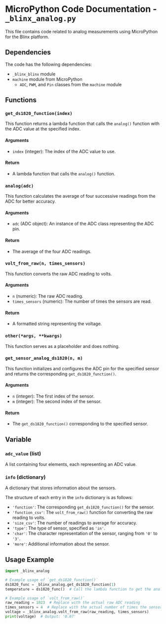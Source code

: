# MicroPython Code Documentation - `_blinx_analog.py`

This file contains code related to analog measurements using MicroPython for the Blinx platform.

## Dependencies
The code has the following dependencies:
- `_blinx_blinx` module
- `machine` module from MicroPython
  - `ADC`, `PWM`, and `Pin` classes from the `machine` module

## Functions

### `get_ds1820_function(index)`
This function returns a lambda function that calls the `analog()` function with the ADC value at the specified index.

#### Arguments
- `index` (integer): The index of the ADC value to use.

#### Return
- A lambda function that calls the `analog()` function.

### `analog(adc)`
This function calculates the average of four successive readings from the ADC for better accuracy.

#### Arguments
- `adc` (ADC object): An instance of the ADC class representing the ADC pin.

#### Return
- The average of the four ADC readings.

### `volt_from_raw(n, times_sensors)`
This function converts the raw ADC reading to volts.

#### Arguments
- `n` (numeric): The raw ADC reading.
- `times_sensors` (numeric): The number of times the sensors are read.

#### Return
- A formatted string representing the voltage.

### `other(*args, **kwargs)`
This function serves as a placeholder and does nothing.

### `get_sensor_analog_ds1820(n, m)`
This function initializes and configures the ADC pin for the specified sensor and returns the corresponding `get_ds1820_function()`.

#### Arguments
- `n` (integer): The first index of the sensor.
- `m` (integer): The second index of the sensor.

#### Return
- The `get_ds1820_function()` corresponding to the specified sensor.

## Variable

### `adc_value` (list)
A list containing four elements, each representing an ADC value.

### `info` (dictionary)
A dictionary that stores information about the sensors.

The structure of each entry in the `info` dictionary is as follows:
- `'function'`: The corresponding `get_ds1820_function()` for the sensor.
- `'function_csv'`: The `volt_from_raw()` function for converting the raw reading to volts.
- `'size_csv'`: The number of readings to average for accuracy.
- `'type'`: The type of sensor, specified as `'in'`.
- `'char'`: The character representation of the sensor, ranging from `'0'` to `'3'`.
- `'more'`: Additional information about the sensor.

## Usage Example

```python
import _blinx_analog

# Example usage of `get_ds1820_function()`
ds1820_func = _blinx_analog.get_ds1820_function(1)
temperature = ds1820_func()  # Call the lambda function to get the analog reading

# Example usage of `volt_from_raw()`
raw_reading = 1023  # Replace with the actual raw ADC reading
times_sensors = 4  # Replace with the actual number of times the sensors are read
voltage = _blinx_analog.volt_from_raw(raw_reading, times_sensors)
print(voltage)  # Output: '0.07'
```
